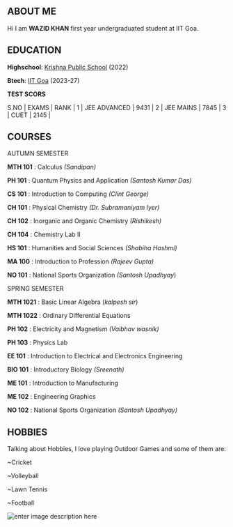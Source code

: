 ## **ABOUT ME**

  Hi I am **WAZID KHAN** first year undergraduated student at IIT Goa.



## **EDUCATION**

**Highschool**: [Krishna Public School](https://kpsraipur.com/) (2022)

**Btech**: [IIT Goa](https://iitgoa.ac.in/)  (2023-27)

 **TEST SCORS**

S.NO | EXAMS  | RANK  |
1 | JEE ADVANCED | 9431  |
2 | JEE MAINS | 7845 |
3 | CUET | 2145 |

## COURSES
AUTUMN SEMESTER

**MTH 101** : Calculus *(Sandipan)*

**PH 101**   : Quantum Physics and Application *(Santosh Kumar Das)*
 
**CS 101**  : Introduction to Computing *(Clint George)*
 
**CH 101** : Physical Chemistry *(Dr. Subramaniyam Iyer)*
 
**CH 102** : Inorganic and Organic Chemistry *(Rishikesh)*
 
**CH 104** : Chemistry Lab II 
 
**HS 101** :  Humanities and Social Sciences *(Shabiha Hashmi)*
 
**MA 100** : Introduction to Profession *(Rajeev Gupta)*
 
**NO 101** : National Sports Organization *(Santosh Upadhyay*)
 
SPRING SEMESTER

**MTH 1021** : Basic Linear Algebra (*kalpesh sir*) 

**MTH 1022** : Ordinary Differential Equations 

**PH 102** : Electricity and Magnetism *(Vaibhav wasnik)*

**PH 103** : Physics Lab 

**EE 101**  : Introduction to Electrical and Electronics Engineering

**BIO 101** : Introductory Biology *(Sreenath)* 

**ME 101** : Introduction to Manufacturing 

**ME 102** : Engineering Graphics 

**NO 102** : National Sports Organization *(Santosh Upadhyay)*

## **HOBBIES**
Talking about Hobbies, I love playing Outdoor  Games and some of them     are:

~Cricket 

~Volleyball

~Lawn Tennis

~Football



![enter image description here](https://www.hindustantimes.com/ht-img/img/2023/11/12/550x309/India-Cricket-WCup-68_1699809986420_1699810043017.jpg)

